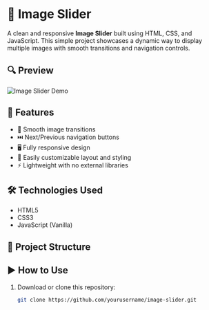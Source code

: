 # 📸 Image Slider

A clean and responsive **Image Slider** built using HTML, CSS, and JavaScript. This simple project showcases a dynamic way to display multiple images with smooth transitions and navigation controls.

## 🔍 Preview

![Image Slider Demo](preview.gif) <!-- Replace with an actual screenshot or gif if available -->

## 🚀 Features

- 🔄 Smooth image transitions
- ⏭️ Next/Previous navigation buttons
- 🖥️ Fully responsive design
- 🎨 Easily customizable layout and styling
- ⚡ Lightweight with no external libraries

## 🛠️ Technologies Used

- HTML5
- CSS3
- JavaScript (Vanilla)

## 📁 Project Structure


## ▶️ How to Use

1. Download or clone this repository:
   ```bash
   git clone https://github.com/yourusername/image-slider.git
